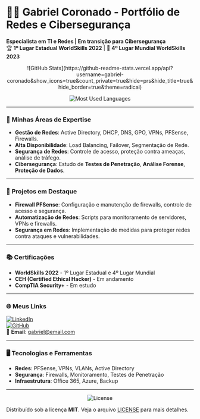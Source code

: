 # 👨‍💻 Gabriel Coronado - Portfólio de Redes e Cibersegurança

**Especialista em TI e Redes | Em transição para Cibersegurança**  
🏆 **1º Lugar Estadual WorldSkills 2022** | 🥈 **4º Lugar Mundial WorldSkills 2023**

<div align="center">
  <!-- GitHub Stats Card -->
  ![GitHub Stats](https://github-readme-stats.vercel.app/api?username=gabriel-coronado&show_icons=true&count_private=true&hide=prs&hide_title=true&hide_border=true&theme=radical)
  
  <!-- Most Used Languages Card -->
  ![Most Used Languages](https://github-readme-stats.vercel.app/api/top-langs/?username=gabriel-coronado&layout=compact&hide_title=true&hide_border=true&theme=radical)
</div>

---

### 🔧 **Minhas Áreas de Expertise**
- **Gestão de Redes**: Active Directory, DHCP, DNS, GPO, VPNs, PFSense, Firewalls.
- **Alta Disponibilidade**: Load Balancing, Failover, Segmentação de Rede.
- **Segurança de Redes**: Controle de acesso, proteção contra ameaças, análise de tráfego.
- **Cibersegurança**: Estudo de **Testes de Penetração**, **Análise Forense**, **Proteção de Dados**.

---

### 💼 **Projetos em Destaque**
- **Firewall PFSense**: Configuração e manutenção de firewalls, controle de acesso e segurança.
- **Automatização de Redes**: Scripts para monitoramento de servidores, VPNs e firewalls.
- **Segurança em Redes**: Implementação de medidas para proteger redes contra ataques e vulnerabilidades.

---

### 📚 **Certificações**
- **WorldSkills 2022** - 1º Lugar Estadual e 4º Lugar Mundial
- **CEH (Certified Ethical Hacker)** - Em andamento
- **CompTIA Security+** - Em estudo

---

### 🌐 **Meus Links**
[![LinkedIn](https://img.shields.io/badge/LinkedIn-Gabriel%20Coronado-blue?style=flat-square&logo=linkedin)](https://www.linkedin.com/in/gabriel-coronado)  
[![GitHub](https://img.shields.io/badge/GitHub-gabriel--coronado-black?style=flat-square&logo=github)](https://github.com/gabriel-coronado)  
📧 **Email**: gabriel@email.com

---

### 🖥️ **Tecnologias e Ferramentas**
- **Redes**: PFSense, VPNs, VLANs, Active Directory
- **Segurança**: Firewalls, Monitoramento, Testes de Penetração
- **Infraestrutura**: Office 365, Azure, Backup

---

<div align="center">
  <img src="https://img.shields.io/badge/License-MIT-brightgreen?style=flat-square" alt="License">
</div>

Distribuído sob a licença **MIT**. Veja o arquivo [LICENSE](LICENSE) para mais detalhes.
